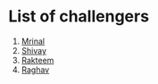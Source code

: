 # List of challengers

1. [Mrinal](https://github.com/mrinal1224)
2. [Shivay](https://github.com/shivaylamba)
3. [Rakteem](https://github.com/Rakteem007)
4. [Raghav](https://github.com/raghavdhingra)
